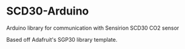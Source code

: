 # SCD30-Arduino
Arduino library for communication with Sensirion SCD30 CO2 sensor

Based off Adafruit's SGP30 library template. 
